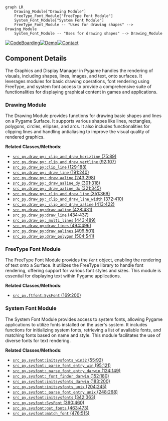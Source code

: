 ```mermaid
graph LR
    Drawing_Module["Drawing Module"]
    FreeType_Font_Module["FreeType Font Module"]
    System_Font_Module["System Font Module"]
    FreeType_Font_Module -- "Uses for drawing shapes" --> Drawing_Module
    System_Font_Module -- "Uses for drawing shapes" --> Drawing_Module
```
[![CodeBoarding](https://img.shields.io/badge/Generated%20by-CodeBoarding-9cf?style=flat-square)](https://github.com/CodeBoarding/GeneratedOnBoardings)[![Demo](https://img.shields.io/badge/Try%20our-Demo-blue?style=flat-square)](https://www.codeboarding.org/demo)[![Contact](https://img.shields.io/badge/Contact%20us%20-%20codeboarding@gmail.com-lightgrey?style=flat-square)](mailto:codeboarding@gmail.com)

## Component Details

The Graphics and Display Manager in Pygame handles the rendering of visuals, including shapes, lines, images, and text, onto surfaces. It leverages modules for basic drawing operations, font rendering using FreeType, and system font access to provide a comprehensive suite of functionalities for displaying graphical content in games and applications.

### Drawing Module
The Drawing Module provides functions for drawing basic shapes and lines on a Pygame Surface. It supports various shapes like lines, rectangles, polygons, circles, ellipses, and arcs. It also includes functionalities for clipping lines and handling antialiasing to improve the visual quality of rendered graphics.


**Related Classes/Methods**:

- <a href="https://github.com/pygame/pygame/blob/master/src_py/draw_py.py#L75-L89" target="_blank" rel="noopener noreferrer">`src_py.draw_py:_clip_and_draw_horizline` (75:89)</a>
- <a href="https://github.com/pygame/pygame/blob/master/src_py/draw_py.py#L92-L107" target="_blank" rel="noopener noreferrer">`src_py.draw_py:_clip_and_draw_vertline` (92:107)</a>
- <a href="https://github.com/pygame/pygame/blob/master/src_py/draw_py.py#L129-L188" target="_blank" rel="noopener noreferrer">`src_py.draw_py:clip_line` (129:188)</a>
- <a href="https://github.com/pygame/pygame/blob/master/src_py/draw_py.py#L191-L240" target="_blank" rel="noopener noreferrer">`src_py.draw_py:_draw_line` (191:240)</a>
- <a href="https://github.com/pygame/pygame/blob/master/src_py/draw_py.py#L243-L298" target="_blank" rel="noopener noreferrer">`src_py.draw_py:_draw_aaline` (243:298)</a>
- <a href="https://github.com/pygame/pygame/blob/master/src_py/draw_py.py#L301-L318" target="_blank" rel="noopener noreferrer">`src_py.draw_py:_draw_aaline_dy` (301:318)</a>
- <a href="https://github.com/pygame/pygame/blob/master/src_py/draw_py.py#L321-L345" target="_blank" rel="noopener noreferrer">`src_py.draw_py:_draw_aaline_dx` (321:345)</a>
- <a href="https://github.com/pygame/pygame/blob/master/src_py/draw_py.py#L351-L369" target="_blank" rel="noopener noreferrer">`src_py.draw_py:_clip_and_draw_line` (351:369)</a>
- <a href="https://github.com/pygame/pygame/blob/master/src_py/draw_py.py#L372-L410" target="_blank" rel="noopener noreferrer">`src_py.draw_py:_clip_and_draw_line_width` (372:410)</a>
- <a href="https://github.com/pygame/pygame/blob/master/src_py/draw_py.py#L413-L422" target="_blank" rel="noopener noreferrer">`src_py.draw_py:_clip_and_draw_aaline` (413:422)</a>
- <a href="https://github.com/pygame/pygame/blob/master/src_py/draw_py.py#L428-L431" target="_blank" rel="noopener noreferrer">`src_py.draw_py:draw_aaline` (428:431)</a>
- <a href="https://github.com/pygame/pygame/blob/master/src_py/draw_py.py#L434-L437" target="_blank" rel="noopener noreferrer">`src_py.draw_py:draw_line` (434:437)</a>
- <a href="https://github.com/pygame/pygame/blob/master/src_py/draw_py.py#L443-L489" target="_blank" rel="noopener noreferrer">`src_py.draw_py:_multi_lines` (443:489)</a>
- <a href="https://github.com/pygame/pygame/blob/master/src_py/draw_py.py#L494-L496" target="_blank" rel="noopener noreferrer">`src_py.draw_py:draw_lines` (494:496)</a>
- <a href="https://github.com/pygame/pygame/blob/master/src_py/draw_py.py#L499-L501" target="_blank" rel="noopener noreferrer">`src_py.draw_py:draw_aalines` (499:501)</a>
- <a href="https://github.com/pygame/pygame/blob/master/src_py/draw_py.py#L504-L541" target="_blank" rel="noopener noreferrer">`src_py.draw_py:draw_polygon` (504:541)</a>


### FreeType Font Module
The FreeType Font Module provides the `Font` object, enabling the rendering of text onto a Surface. It utilizes the FreeType library to handle font rendering, offering support for various font styles and sizes. This module is essential for displaying text within Pygame applications.


**Related Classes/Methods**:

- <a href="https://github.com/pygame/pygame/blob/master/src_py/ftfont.py#L169-L200" target="_blank" rel="noopener noreferrer">`src_py.ftfont:SysFont` (169:200)</a>


### System Font Module
The System Font Module provides access to system fonts, allowing Pygame applications to utilize fonts installed on the user's system. It includes functions for initializing system fonts, retrieving a list of available fonts, and matching fonts based on name and style. This module facilitates the use of diverse fonts for text rendering.


**Related Classes/Methods**:

- <a href="https://github.com/pygame/pygame/blob/master/src_py/sysfont.py#L55-L92" target="_blank" rel="noopener noreferrer">`src_py.sysfont:initsysfonts_win32` (55:92)</a>
- <a href="https://github.com/pygame/pygame/blob/master/src_py/sysfont.py#L95-L121" target="_blank" rel="noopener noreferrer">`src_py.sysfont:_parse_font_entry_win` (95:121)</a>
- <a href="https://github.com/pygame/pygame/blob/master/src_py/sysfont.py#L124-L149" target="_blank" rel="noopener noreferrer">`src_py.sysfont:_parse_font_entry_darwin` (124:149)</a>
- <a href="https://github.com/pygame/pygame/blob/master/src_py/sysfont.py#L152-L180" target="_blank" rel="noopener noreferrer">`src_py.sysfont:_font_finder_darwin` (152:180)</a>
- <a href="https://github.com/pygame/pygame/blob/master/src_py/sysfont.py#L183-L200" target="_blank" rel="noopener noreferrer">`src_py.sysfont:initsysfonts_darwin` (183:200)</a>
- <a href="https://github.com/pygame/pygame/blob/master/src_py/sysfont.py#L204-L245" target="_blank" rel="noopener noreferrer">`src_py.sysfont:initsysfonts_unix` (204:245)</a>
- <a href="https://github.com/pygame/pygame/blob/master/src_py/sysfont.py#L248-L268" target="_blank" rel="noopener noreferrer">`src_py.sysfont:_parse_font_entry_unix` (248:268)</a>
- <a href="https://github.com/pygame/pygame/blob/master/src_py/sysfont.py#L342-L363" target="_blank" rel="noopener noreferrer">`src_py.sysfont:initsysfonts` (342:363)</a>
- <a href="https://github.com/pygame/pygame/blob/master/src_py/sysfont.py#L390-L460" target="_blank" rel="noopener noreferrer">`src_py.sysfont:SysFont` (390:460)</a>
- <a href="https://github.com/pygame/pygame/blob/master/src_py/sysfont.py#L463-L473" target="_blank" rel="noopener noreferrer">`src_py.sysfont:get_fonts` (463:473)</a>
- <a href="https://github.com/pygame/pygame/blob/master/src_py/sysfont.py#L476-L515" target="_blank" rel="noopener noreferrer">`src_py.sysfont:match_font` (476:515)</a>